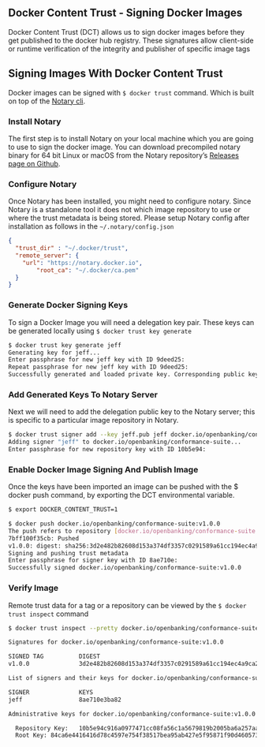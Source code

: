 ## Docker Content Trust - Signing Docker Images

Docker Content Trust (DCT) allows us to sign docker images before they get published to the docker hub registry. These signatures allow client-side or runtime verification of the integrity and publisher of specific image tags

## Signing Images With Docker Content Trust

Docker images can be signed with `$ docker trust` command. Which is built on top of the [Notary cli](https://docs.docker.com/notary/getting_started/).

### Install Notary

The first step is to install Notary on your local machine which you are going to use to sign the docker image. 
You can download precompiled notary binary for 64 bit Linux or macOS from the Notary repository’s [Releases page on Github](https://github.com/theupdateframework/notary/releases).

### Configure Notary

Once Notary has been installed, you might need to configure notary. Since Notary is a standalone tool it does not which image repository to use or where the trust metadata is being stored. Please setup Notary config after installation as follows in the `~/.notary/config.json`

```json
{
  "trust_dir" : "~/.docker/trust",
  "remote_server": {
    "url": "https://notary.docker.io",
        "root_ca": "~/.docker/ca.pem"
  }
}
```

### Generate Docker Signing Keys

To sign a Docker Image you will need a delegation key pair. These keys can be generated locally using `$ docker trust key generate`

```sh
$ docker trust key generate jeff
Generating key for jeff...
Enter passphrase for new jeff key with ID 9deed25: 
Repeat passphrase for new jeff key with ID 9deed25: 
Successfully generated and loaded private key. Corresponding public key available: /home/ubuntu/workspace/conformance-suite/jeff.pub
```

### Add Generated Keys To Notary Server

Next we will need to add the delegation public key to the Notary server; this is specific to a particular image repository in Notary.

```sh
$ docker trust signer add --key jeff.pub jeff docker.io/openbanking/conformance-suite
Adding signer "jeff" to docker.io/openbanking/conformance-suite...
Enter passphrase for new repository key with ID 10b5e94: 
```

### Enable Docker Image Signing And Publish Image

Once the keys have been imported an image can be pushed with the $ docker push command, by exporting the DCT environmental variable.

```sh
$ export DOCKER_CONTENT_TRUST=1

$ docker push docker.io/openbanking/conformance-suite:v1.0.0
The push refers to repository [docker.io/openbanking/conformance-suite:v1.0.0]
7bff100f35cb: Pushed 
v1.0.0: digest: sha256:3d2e482b82608d153a374df3357c0291589a61cc194ec4a9ca2381073a17f58e size: 528
Signing and pushing trust metadata
Enter passphrase for signer key with ID 8ae710e: 
Successfully signed docker.io/openbanking/conformance-suite:v1.0.0
```

### Verify Image

Remote trust data for a tag or a repository can be viewed by the `$ docker trust inspect` command

```sh
$ docker trust inspect --pretty docker.io/openbanking/conformance-suite:v1.0.0

Signatures for docker.io/openbanking/conformance-suite:v1.0.0

SIGNED TAG          DIGEST                                                             SIGNERS
v1.0.0              3d2e482b82608d153a374df3357c0291589a61cc194ec4a9ca2381073a17f58e   jeff

List of signers and their keys for docker.io/openbanking/conformance-suite:v1.0.0

SIGNER              KEYS
jeff                8ae710e3ba82

Administrative keys for docker.io/openbanking/conformance-suite:v1.0.0

  Repository Key:	10b5e94c916a0977471cc08fa56c1a5679819b2005ba6a257aa78ce76d3a1e27
  Root Key:	84ca6e4416416d78c4597e754f38517bea95ab427e5f95871f90d460573071fc
```
